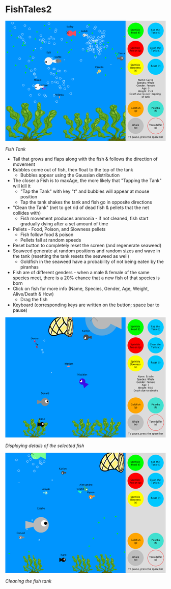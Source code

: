 # FishTales2

![fishTank](/fishTank.png)

 _Fish Tank_

 * Tail that grows and flaps along with the fish & follows the direction of movement
 * Bubbles come out of fish, then float to the top of the tank
   * Bubbles appear using the Gaussian distribution
 * The closer a Fish is to maxAge, the more likely that "Tapping the Tank" will kill it
 	 * "Tap the Tank" with key "t" and bubbles will appear at mouse position
   * Tap the tank shakes the tank and fish go in opposite directions
 * "Clean the Tank" (net to get rid of dead fish & pellets that the net collides with)
 	 * Fish movement produces ammonia - if not cleaned, fish start gradually dying after a set amount of time
 * Pellets - Food, Poison, and Slowness pellets
   * Fish follow food & poison
   * Pellets fall at random speeds
 * Reset button to completely reset the screen (and regenerate seaweed)
 * Seaweed generate at random positions and random sizes and wave in the tank (resetting the tank resets the seaweed as well)
   * Goldfish in the seaweed have a probability of not being eaten by the piranhas
 * Fish are of different genders - when a male & female of the same species meet, there is a 20% chance that a new fish of that species is born
 * Click on fish for more info (Name, Species, Gender, Age, Weight, Alive/Death & How)
   * Drag the fish
 * Keyboard (corresponding keys are written on the button; space bar to pause)

![details](/details.png)

 _Displaying details of the selected fish_
 
![clean](/clean.png)

 _Cleaning the fish tank_
